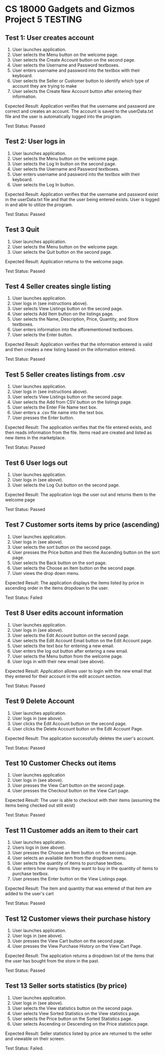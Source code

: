 # CS 18000 Gadgets and Gizmos Project 5 TESTING

## Test 1: User creates account
1. User launches application.
2. User selects the Menu button on the welcome page.
3. User selects the Create Account button on the second page.
4. User selects the Username and Password textboxes.
5. User enters username and password into the textbox with their keyboard.
6. User selects the Seller or Customer button to identify which type of account they are trying to make
7. User selects the Create New Account button after entering their information.

Expected Result: Application verifies that the username and password are correct and creates an account. The account is saved to the userData.txt file and the user is automatically logged into the program.

Test Status: Passed

## Test 2: User logs in
1. User launches application.
2. User selects the Menu button on the welcome page.
3. User selects the Log In button on the second page.
4. User selects the Username and Password textboxes.
5. User enters username and password into the textbox with their keyboard.
6. User selects the Log In button.

Expected Result: Application verifies that the username and password exist in the userData.txt file and that the user being entered exists. User is logged in and able to utilize the program.

Test Status: Passed

## Test 3 Quit
1. User launches application.
2. User selects the Menu button on the welcome page.
3. User selects the Quit button on the second page.

Expected Result: Application returns to the welcome page.

Test Status: Passed

## Test 4 Seller creates single listing
1. User launches application.
2. User logs in (see instructions above).
3. User selects View Listings button on the second page.
4. User selects Add Item button on the listings page.
5. User selects the Name, Description, Price, Quantity, and Store textboxes.
6. User enters information into the afforementioned textboxes.
7. User selects the Enter button.

Expected Result: Application verifies that the information entered is valid and then creates a new listing based on the information entered.

Test Status: Passed

## Test 5 Seller creates listings from .csv
1. User launches application.
2. User logs in (see instructions above).
3. User selects View Listings button on the second page.
4. User selects the Add from CSV button on the listings page.
5. User selects the Enter File Name text box.
6. User enters a .csv file name into the text box.
7. User presses the Enter button.

Expected Result: The application verifies that the file entered exists, and then reads information from the file. Items read are created and listed as new items in the marketplace.

Test Status: Passed

## Test 6 User logs out
1. User launches application.
2. User logs in (see above).
3. User selects the Log Out button on the second page.

Expected Result: The application logs the user out and returns them to the welcome page

Test Status: Passed

## Test 7 Customer sorts items by price (ascending)
1. User launches application.
2. User logs in (see above).
3. User selects the sort button on the second page.
4. User presses the Price button and then the Ascending button on the sort page.
5. User selects the Back button on the sort page.
7. User selects the Choose an Item button on the second page.
8. User views the drop down menu.

Expected Result: The application displays the items listed by price in ascending order in the items dropdown to the user.

Test Status: Failed

## Test 8 User edits account information
1. User launches application.
2. User logs in (see above).
3. User selects the Edit Account button on the second page.
4. User selects the Edit Account Email button on the Edit Account page.
5. User selects the text box for entering a new email.
6. User enters the log out button after entering a new email.
7. User selects the Menu button from the welcome page.
8. User logs in with their new email (see above).

Expected Result: Application allows user to login with the new email that they entered for their account in the edit account section.

Test Status: Passed

## Test 9 Delete Account
1. User launches application.
2. User logs in (see above).
3. User clicks the Edit Account button on the second page.
4. User clicks the Delete Account button on the Edit Account Page.

Expected Result: The application successfully deletes the user's account.

Test Status: Passed

## Test 10 Customer Checks out items
1. User launches application
2. User logs in (see above).
3. User presses the View Cart button on the second page.
4. User presses the Checkout button on the View Cart page.

Expected Result: The user is able to checkout with their items (assuming the items being checked out still exist)

Test Status: Passed

## Test 11 Customer adds an item to their cart
1. User launches application.
2. Users logs in (see above).
3. User presses the Choose an Item button on the second page.
4. User selects an available item from the dropdown menu.
5. User selects the quantity of items to purchase textbox.
6. User enters how many items they want to buy in the quantity of items to purchase textbox.
7. User presses the Enter button on the View Listings page.

Expected Result: The item and quantity that was entered of that item are added to the user's cart

Test Status: Passed

## Test 12 Customer views their purchase history
1. User launches application.
2. User logs in (see above).
3. User presses the View Cart button on the second page.
4. User presses the View Purchase History on the View Cart Page.

Expected Result: The application returns a dropdown list of the items that the user has bought from the store in the past.

Test Status: Passed

## Test 13 Seller sorts statistics (by price)
1. User launches application.
2. User logs in (see above).
3. User selects the View statistics button on the second page.
4. User selects View Sorted Statistics on the View statistics page.
5. User selects the Price button on the Sorted Statistics page.
6. User selects Ascending or Descending on the Price statistics page.

Expected Result: Seller statistics listed by price are returned to the seller and viewable on their screen.

Test Status: Failed.

